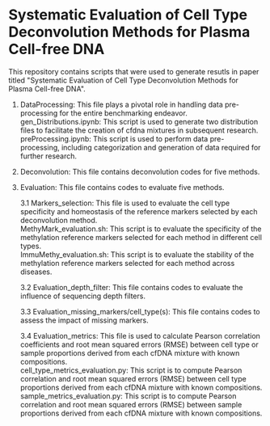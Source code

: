 Systematic Evaluation of Cell Type Deconvolution Methods for Plasma Cell-free DNA
=================================================================================
This repository contains scripts that were used to generate resutls in paper titled "Systematic Evaluation of Cell Type Deconvolution Methods for Plasma Cell-free DNA".  
1. DataProcessing: This file plays a pivotal role in handling data pre-processing for the entire benchmarking endeavor.
<br>gen_Distributions.ipynb: This script is used to generate two distribution files to facilitate the creation of cfdna mixtures in subsequent research. <br>preProcessing.ipynb: This script is used to perform data pre-processing, including categorization and generation of data required for further research.
  
2. Deconvolution: This file contains deconvolution codes for five methods.
3. Evaluation: This file contains codes to evaluate five methods.

   3.1 Markers_selection: This file is used to evaluate the cell type specificity and homeostasis of the reference markers selected by each deconvolution method.
   <br>MethyMark_evaluation.sh: This script is to evaluate the specificity of the methylation reference markers selected for each method in different cell types.
   <br>ImmuMethy_evaluation.sh: This script is to evaluate the stability of the methylation reference markers selected for each method across diseases.

   3.2 Evaluation_depth_filter: This file contains codes to evaluate the influence of sequencing depth filters.

   3.3 Evaluation_missing_markers/cell_type(s): This file contains codes to assess the impact of missing markers.

   3.4 Evaluation_metrics: This file is used to calculate Pearson correlation coefficients and root mean squared errors (RMSE) between cell type or sample proportions derived from each cfDNA mixture with known compositions.
    <br>cell_type_metrics_evaluation.py: This script is to compute Pearson correlation and root mean squared errors (RMSE) between cell type proportions derived from each cfDNA mixture with known compositions.
    <br>sample_metrics_evaluation.py: This script is to compute Pearson correlation and root mean squared errors (RMSE) between sample proportions derived from each cfDNA mixture with known compositions.
